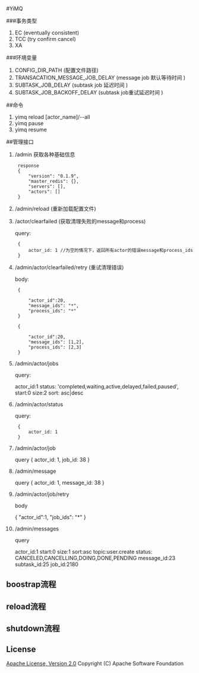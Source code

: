 #YiMQ


###事务类型
1. EC  (eventually consistent)
2. TCC (try confirm cancel)
3. XA  




###环境变量

1. CONFIG_DIR_PATH (配置文件路径)
2. TRANSACATION_MESSAGE_JOB_DELAY (message job 默认等待时间 )
3. SUBTASK_JOB_DELAY (subtask job 延迟时间 )
4. SUBTASK_JOB_BACKOFF_DELAY (subtask job重试延迟时间 )

##命令

1. yimq reload [actor_name]/--all
2. yimq pause
3. yimq resume

##管理接口

1. /admin  获取各种基础信息

        response
        {
            "version": "0.1.9",
            "master_redis": {},
            "servers": [],
            "actors": []
        }

1. /admin/reload (重新加载配置文件)

2. /actor/clearfailed (获取清理失败的message和process)
   
    query:

        {
            actor_id: 1 //为空的情况下，返回所有actor的错误message和process_ids
        }
   

3. /admin/actor/clearfailed/retry (重试清理错误)

    body:

        {

            "actor_id":20,
            "message_ids": "*",
            "process_ids": "*"
        }

        {

            "actor_id":20,
            "message_ids": [1,2],
            "process_ids": [2,3]
        }

4. /admin/actor/jobs

    query:

    actor_id:1
    status: 'completed,waiting,active,delayed,failed,paused',
    start:0
    size:2
    sort: asc|desc

5. /admin/actor/status

    query:

        {
            actor_id: 1
        }

6. /admin/actor/job

    query
    {
        actor_id: 1,
        job_id: 38
    }

7. /admin/message

    query
    {
        actor_id: 1,
        message_id: 38
    }

8.  /admin/actor/job/retry

    body
    
    {
        "actor_id":1,
        "job_ids": "*"
    }
    
9.  /admin/messages

    query

    actor_id:1
    start:0
    size:1
    sort:asc
    topic:user.create
    status: CANCELED,CANCELLING,DOING,DONE,PENDING
    message_id:23
    subtask_id:25
    job_id:2180


## boostrap流程


## reload流程



## shutdown流程



## License
[Apache License, Version 2.0](http://www.apache.org/licenses/LICENSE-2.0.html) Copyright (C) Apache Software Foundation